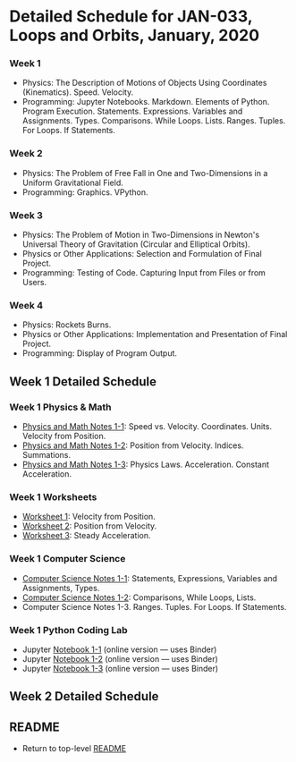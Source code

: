 # Detailed Schedule for JAN-033, Loops and Orbits, January, 2020

### Week 1

* Physics: The Description of Motions of Objects Using Coordinates (Kinematics). Speed. Velocity.
* Programming: Jupyter Notebooks. Markdown. Elements of Python. Program Execution. Statements. Expressions. Variables and Assignments. Types. Comparisons. While Loops. Lists. Ranges. Tuples. For Loops. If Statements.

### Week 2

* Physics: The Problem of Free Fall in One and Two-Dimensions in a Uniform Gravitational Field.
* Programming: Graphics. VPython.

### Week 3

* Physics: The Problem of Motion in Two-Dimensions in Newton's Universal Theory of Gravitation (Circular and Elliptical Orbits).
* Physics or Other Applications: Selection and Formulation of Final Project.
* Programming: Testing of Code. Capturing Input from Files or from Users.
	
### Week 4

* Physics: Rockets Burns.
* Physics or Other Applications: Implementation and Presentation of Final Project.
* Programming: Display of Program Output.

## Week 1 Detailed Schedule

### Week 1 Physics &amp; Math

* [Physics and Math Notes 1-1](./physics_and_math/lao-1-1-pm.pdf): Speed vs. Velocity. Coordinates. Units. Velocity from Position.
* [Physics and Math Notes 1-2](./physics_and_math/lao-1-2-pm.pdf): Position from Velocity. Indices. Summations.
* [Physics and Math Notes 1-3](./physics_and_math/lao-1-3-pm.pdf): Physics Laws. Acceleration. Constant Acceleration.

### Week 1 Worksheets

* [Worksheet 1](./worksheets/lao-1-1-ws1.pdf): Velocity from Position.
* [Worksheet 2](./worksheets/lao-1-2-ws2.pdf): Position from Velocity.
* [Worksheet 3](./worksheets/lao-1-3-ws3.pdf): Steady Acceleration.
	
### Week 1 Computer Science

* <a href="./computer_science/lao-1-1-cs.pdf">Computer Science Notes 1-1</a>: Statements, Expressions, Variables and Assignments, Types.</a>
* <a href="./computer_science/lao-1-2-cs.pdf">Computer Science Notes 1-2</a>: Comparisons, While Loops, Lists.
* Computer Science Notes 1-3. Ranges. Tuples. For Loops. If Statements.
	
### Week 1 Python Coding Lab

* Jupyter [Notebook 1-1](https://mybinder.org/v2/gh/observatree/loops-and-orbits/master?filepath=notebooks%2Flao-1-1.ipynb) (online version &mdash; uses Binder)
* Jupyter [Notebook 1-2](https://mybinder.org/v2/gh/observatree/loops-and-orbits/master?filepath=notebooks%2Flao-1-2.ipynb) (online version &mdash; uses Binder)
* Jupyter [Notebook 1-3](https://mybinder.org/v2/gh/observatree/loops-and-orbits/master?filepath=notebooks%2Flao-1-3.ipynb) (online version &mdash; uses Binder)
	
## Week 2 Detailed Schedule

## README

* Return to top-level [README](./README.md)
